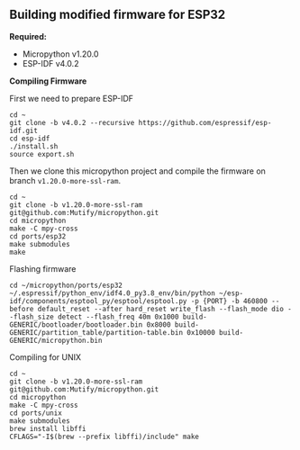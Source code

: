 Building modified firmware for ESP32
----------

**Required:**

- Micropython v1.20.0
- ESP-IDF v4.0.2

**Compiling Firmware**

First we need to prepare ESP-IDF
```shell
cd ~
git clone -b v4.0.2 --recursive https://github.com/espressif/esp-idf.git
cd esp-idf
./install.sh
source export.sh
```

Then we clone this micropython project and compile the firmware on branch `v1.20.0-more-ssl-ram`.

```shell
cd ~
git clone -b v1.20.0-more-ssl-ram git@github.com:Mutify/micropython.git
cd micropython
make -C mpy-cross
cd ports/esp32
make submodules
make
```

Flashing firmware

```shell
cd ~/micropython/ports/esp32
~/.espressif/python_env/idf4.0_py3.8_env/bin/python ~/esp-idf/components/esptool_py/esptool/esptool.py -p {PORT} -b 460800 --before default_reset --after hard_reset write_flash --flash_mode dio --flash_size detect --flash_freq 40m 0x1000 build-GENERIC/bootloader/bootloader.bin 0x8000 build-GENERIC/partition_table/partition-table.bin 0x10000 build-GENERIC/micropython.bin 
```

Compiling for UNIX

```shell
cd ~
git clone -b v1.20.0-more-ssl-ram git@github.com:Mutify/micropython.git
cd micropython
make -C mpy-cross
cd ports/unix
make submodules
brew install libffi
CFLAGS="-I$(brew --prefix libffi)/include" make
```